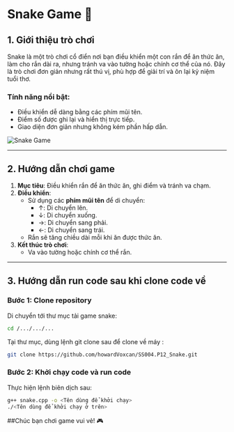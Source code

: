# Snake Game 🐍

## 1. Giới thiệu trò chơi
Snake là một trò chơi cổ điển nơi bạn điều khiển một con rắn để ăn thức ăn, làm cho rắn dài ra, nhưng tránh va vào tường hoặc chính cơ thể của nó. Đây là trò chơi đơn giản nhưng rất thú vị, phù hợp để giải trí và ôn lại kỷ niệm tuổi thơ.

### Tính năng nổi bật:
- Điều khiển dễ dàng bằng các phím mũi tên.
- Điểm số được ghi lại và hiển thị trực tiếp.
- Giao diện đơn giản nhưng không kém phần hấp dẫn.

![Snake Game](https://www.coolmathgames.com/sites/default/files/Snake_OG-logo.jpg)

---

## 2. Hướng dẫn chơi game
1. **Mục tiêu**: Điều khiển rắn để ăn thức ăn, ghi điểm và tránh va chạm.
2. **Điều khiển**:
   - Sử dụng các **phím mũi tên** để di chuyển:
     - ↑: Di chuyển lên.
     - ↓: Di chuyển xuống.
     - →: Di chuyển sang phải.
     - ←: Di chuyển sang trái.
   - Rắn sẽ tăng chiều dài mỗi khi ăn được thức ăn.
3. **Kết thúc trò chơi**:
   - Va vào tường hoặc chính cơ thể rắn.

---

## 3. Hướng dẫn run code sau khi clone code về
### Bước 1: Clone repository
Di chuyển tới thư mục tải game snake:
```bash
cd /.../.../...
```

Tại thư mục, dùng lệnh git clone sau để clone về máy :
```bash
git clone https://github.com/howardVoxcan/SS004.P12_Snake.git
```

### Bước 2: Khởi chạy code và run code
Thực hiện lệnh biên dịch sau:
```bash
g++ snake.cpp -o <Tên dùng để khởi chạy>
./<Tên dùng để khởi chạy ở trên>
```

##Chúc bạn chơi game vui vẻ! 🎮





